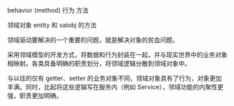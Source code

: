 behavior (method) 行为 方法

领域对象 entity 和 valobj 的方法

领域驱动要解决的一个重要的问题，就是解决对象的贫血问题。

采用领域模型的开发方式，将数据和行为封装在一起，并与现实世界中的业务对象相映射。各类具备明确的职责划分，将领域逻辑分散到领域对象中。

与以往的仅有 getter、setter 的业务对象不同，领域对象具有了行为，对象更加丰满。同时，比起将这些逻辑写在服务内（例如 Service），领域功能的内聚性更强，职责更加明确。

